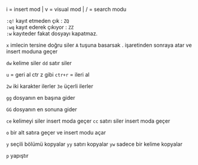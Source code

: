 i = insert mod | v = visual mod | / = search modu

`:q!` kayıt etmeden çık : `ZQ` <br>
`:wq` kayıt ederek çıkıyor : `ZZ` <br>
`:w` kayıteder fakat dosyayı kapatmaz.

`x` imlecin tersine doğru siler
`A` tuşuna basarsak . işaretinden sonraya atar ve insert moduna geçer

`dw` kelime siler
`dd` satır siler

`u` = geri al ctr z gibi
`ctr+r` = ileri al

`2w` iki karakter ilerler
`3e` üçerli ilerler

`gg` dosyanın en başına gider

`GG` dosyanın en sonuna gider

`ce` kelimeyi siler insert moda geçer
`cc` satırı siler insert moda geçer

`o` bir alt satıra geçer ve insert modu açar

`y` seçili bölümü kopyalar
`yy` satırı kopyalar
`yw` sadece bir kelime kopyalar

`p` yapıştır
